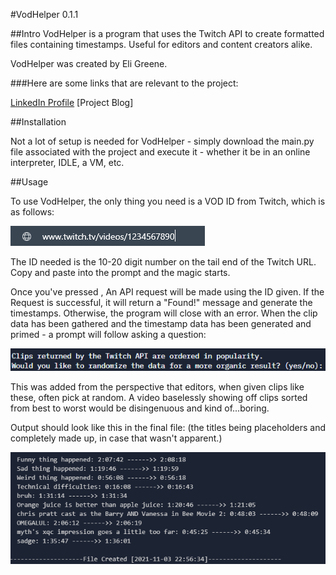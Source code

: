 #VodHelper 0.1.1

##Intro
VodHelper is a program that uses the Twitch API to create formatted files containing timestamps. Useful for editors and content creators alike.

VodHelper was created by Eli Greene.

###Here are some links that are relevant to the project:

[LinkedIn Profile](https://www.linkedin.com/in/artisangray/)
[Project Blog]


##Installation

Not a lot of setup is needed for VodHelper - simply download the main.py file associated with the project and execute it - whether it be in an online interpreter, IDLE, a VM, etc.

##Usage

To use VodHelper, the only thing you need is a VOD ID from Twitch, which is as follows:

  ![Snippet of ID](https://github.com/ArtisanGray/VodHelper-Core/blob/main/id_snippet.png)

The ID needed is the 10-20 digit number on the tail end of the Twitch URL. Copy and paste into the prompt and the magic starts.

Once you've pressed <Enter>, An API request will be made using the ID given. If the Request is successful, it will return a "Found!" message and generate the timestamps. Otherwise, the program will close with an error. When the clip data has been gathered and the timestamp data has been generated and primed - a prompt will follow asking a question:

  ![Question Snippet](https://github.com/ArtisanGray/VodHelper-Core/blob/main/q_snippet.png)

This was added from the perspective that editors, when given clips like these, often pick at random. A video baselessly showing off clips sorted from best to worst would be disingenuous and kind of...boring.

Output should look like this in the final file: (the titles being placeholders and completely made up, in case that wasn't apparent.)
  
  ![Snippet of APP](https://github.com/ArtisanGray/VodHelper-Core/blob/main/ts_snippet.png)
  
